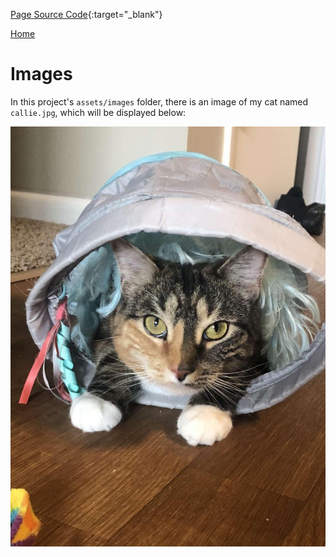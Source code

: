 [Page Source Code](https://github.com/CSC109/MarkdownWebsite/blob/master/images.md){:target="_blank"}

[Home](./index)

# Images

In this project's `assets/images` folder, there is an image of my cat named `callie.jpg`, which will be displayed below:

![Callie](./assets/images/callie.jpg)